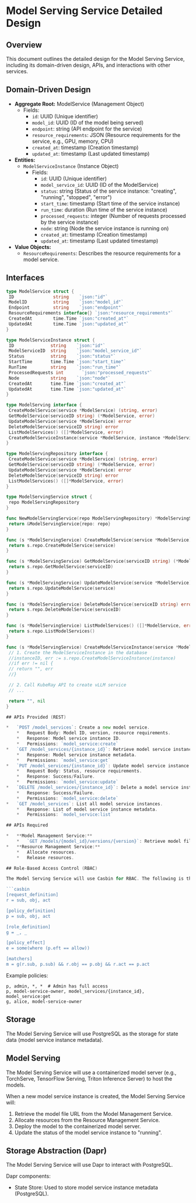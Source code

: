 # Model Serving Service Detailed Design

## Overview

This document outlines the detailed design for the Model Serving Service, including its domain-driven design, APIs, and interactions with other services.

## Domain-Driven Design

*   **Aggregate Root:** ModelService (Management Object)
    *   Fields:
        *   `id`: UUID (Unique identifier)
        *   `model_id`: UUID (ID of the model being served)
        *   `endpoint`: string (API endpoint for the service)
        *   `resource_requirements`: JSON (Resource requirements for the service, e.g., GPU, memory, CPU)
        *   `created_at`: timestamp (Creation timestamp)
        *   `updated_at`: timestamp (Last updated timestamp)
*   **Entities:**
    *   `ModelServiceInstance` (Instance Object)
        *   Fields:
            *   `id`: UUID (Unique identifier)
            *   `model_service_id`: UUID (ID of the ModelService)
            *   `status`: string (Status of the service instance: "creating", "running", "stopped", "error")
            *   `start_time`: timestamp (Start time of the service instance)
            *   `run_time`: duration (Run time of the service instance)
            *   `processed_requests`: integer (Number of requests processed by the service instance)
            *   `node`: string (Node the service instance is running on)
            *   `created_at`: timestamp (Creation timestamp)
            *   `updated_at`: timestamp (Last updated timestamp)
*   **Value Objects:**
    *   `ResourceRequirements`: Describes the resource requirements for a model service.

## Interfaces

```go
type ModelService struct {
 ID               string    `json:"id"`
 ModelID          string    `json:"model_id"`
 Endpoint         string    `json:"endpoint"`
 ResourceRequirements interface{} `json:"resource_requirements"`
 CreatedAt        time.Time `json:"created_at"`
 UpdatedAt        time.Time `json:"updated_at"`
}

type ModelServiceInstance struct {
 ID              string    `json:"id"`
 ModelServiceID  string    `json:"model_service_id"`
 Status          string    `json:"status"`
 StartTime       time.Time `json:"start_time"`
 RunTime         string    `json:"run_time"`
 ProcessedRequests int       `json:"processed_requests"`
 Node            string    `json:"node"`
 CreatedAt       time.Time `json:"created_at"`
 UpdatedAt       time.Time `json:"updated_at"`
}

type ModelServing interface {
 CreateModelService(service *ModelService) (string, error)
 GetModelService(serviceID string) (*ModelService, error)
 UpdateModelService(service *ModelService) error
 DeleteModelService(serviceID string) error
 ListModelServices() ([]*ModelService, error)
 CreateModelServiceInstance(service *ModelService, instance *ModelServiceInstance) (string, error)
}

type ModelServingRepository interface {
 CreateModelService(service *ModelService) (string, error)
 GetModelService(serviceID string) (*ModelService, error)
 UpdateModelService(service *ModelService) error
 DeleteModelService(serviceID string) error
 ListModelServices() ([]*ModelService, error)
}

type ModelServingService struct {
 repo ModelServingRepository
}

func NewModelServingService(repo ModelServingRepository) *ModelServingService {
 return &ModelServingService{repo: repo}
}

func (s *ModelServingService) CreateModelService(service *ModelService) (string, error) {
 return s.repo.CreateModelService(service)
}

func (s *ModelServingService) GetModelService(serviceID string) (*ModelService, error) {
 return s.repo.GetModelService(serviceID)
}

func (s *ModelServingService) UpdateModelService(service *ModelService) error {
 return s.repo.UpdateModelService(service)
}

func (s *ModelServingService) DeleteModelService(serviceID string) error {
 return s.repo.DeleteModelService(serviceID)
}

func (s *ModelServingService) ListModelServices() ([]*ModelService, error) {
 return s.repo.ListModelServices()
}

func (s *ModelServingService) CreateModelServiceInstance(service *ModelService, instance *ModelServiceInstance) (string, error) {
 // 1. Create the ModelServiceInstance in the database
 //instanceID, err := s.repo.CreateModelServiceInstance(instance)
 //if err != nil {
 // return "", err
 //}

 // 2. Call KubeRay API to create vLLM service
 // ...

 return "", nil
}

## APIs Provided (REST)

*   `POST /model_services`: Create a new model service.
    *   Request Body: Model ID, version, resource requirements.
    *   Response: Model service instance ID.
    *   Permissions: `model_service:create`
*   `GET /model_services/{instance_id}`: Retrieve model service instance information.
    *   Response: Model service instance metadata.
    *   Permissions: `model_service:get`
*   `PUT /model_services/{instance_id}`: Update model service instance.
    *   Request Body: Status, resource requirements.
    *   Response: Success/Failure.
    *   Permissions: `model_service:update`
*   `DELETE /model_services/{instance_id}`: Delete a model service instance.
    *   Response: Success/Failure.
    *   Permissions: `model_service:delete`
*   `GET /model_services`: List all model service instances.
    *   Response: List of model service instance metadata.
    *   Permissions: `model_service:list`

## APIs Required

*   **Model Management Service:**
    *   `GET /models/{model_id}/versions/{version}`: Retrieve model file URL.
*   **Resource Management Service:**
    *   Allocate resources.
    *   Release resources.

## Role-Based Access Control (RBAC)

The Model Serving Service will use Casbin for RBAC. The following is the Casbin DSL model:

```casbin
[request_definition]
r = sub, obj, act

[policy_definition]
p = sub, obj, act

[role_definition]
g = _, _

[policy_effect]
e = some(where (p.eft == allow))

[matchers]
m = g(r.sub, p.sub) && r.obj == p.obj && r.act == p.act
```

Example policies:

```casbin
p, admin, *, *  # Admin has full access
p, model-service-owner, model_services/{instance_id}, model_service:get
g, alice, model-service-owner
```

## Storage

The Model Serving Service will use PostgreSQL as the storage for state data (model service instance metadata).

## Model Serving

The Model Serving Service will use a containerized model server (e.g., TorchServe, TensorFlow Serving, Triton Inference Server) to host the models.

When a new model service instance is created, the Model Serving Service will:

1.  Retrieve the model file URL from the Model Management Service.
2.  Allocate resources from the Resource Management Service.
3.  Deploy the model to the containerized model server.
4.  Update the status of the model service instance to "running".

## Storage Abstraction (Dapr)

The Model Serving Service will use Dapr to interact with PostgreSQL.

Dapr components:

*   State Store: Used to store model service instance metadata (PostgreSQL).
